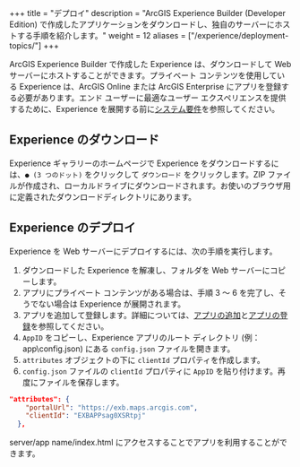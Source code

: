 +++
title = "デプロイ"
description = "ArcGIS Experience Builder (Developer Edition) で作成したアプリケーションをダウンロードし、独自のサーバーにホストする手順を紹介します。"
weight = 12
aliases = ["/experience/deployment-topics/"]
+++

ArcGIS Experience Builder で作成した Experience は、ダウンロードして Web サーバーにホストすることができます。プライベート コンテンツを使用している Experience は、ArcGIS Online または ArcGIS Enterprise にアプリを登録する必要があります。エンド ユーザーに最適なユーザー エクスペリエンスを提供するために、Experience を展開する前に[システム要件](https://developers.arcgis.com/experience-builder/guide/requirements)を参照してください。

## Experience のダウンロード
Experience ギャラリーのホームページで Experience をダウンロードするには、`● (3 つのドット)` をクリックして `ダウンロード` をクリックします。ZIP ファイルが作成され、ローカルドライブにダウンロードされます。お使いのブラウザ用に定義されたダウンロードディレクトリにあります。

## Experience のデプロイ
Experience を Web サーバーにデプロイするには、次の手順を実行します。

1. ダウンロードした Experience を解凍し、フォルダを Web サーバーにコピーします。
2. アプリにプライベート コンテンツがある場合は、手順 3 ～ 6 を完了し、そうでない場合は Experience が展開されます。
3. アプリを追加して登録します。詳細については、[アプリの追加](https://doc.arcgis.com/ja/arcgis-online/manage-data/add-items.htm#ESRI_SECTION1_0D1B620254F745AE84F394289F8AF44B)と[アプリの登録](https://doc.arcgis.com/ja/arcgis-online/manage-data/add-items.htm#REG_APP)を参照してください。
4. `AppID` をコピーし、Experience アプリのルート ディレクトリ (例：app\config.json) にある `config.json` ファイルを開きます。
5. `attributes` オブジェクトの下に `clientId` プロパティを作成します。
6. `config.json` ファイルの `clientId` プロパティに `AppID` を貼り付けます。再度にファイルを保存します。

```json
"attributes": {
    "portalUrl": "https://exb.maps.arcgis.com",
    "clientId": "EXBAPPsag0XSRtpj"
  },
```

server/app name/index.html にアクセスすることでアプリを利用することができます。